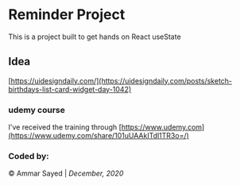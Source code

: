 
# Reminder Project

This is a project built to get hands on React useState


## Idea
[https://uidesigndaily.com/](https://uidesigndaily.com/posts/sketch-birthdays-list-card-widget-day-1042)

### udemy course 
I've received the training through [https://www.udemy.com](https://www.udemy.com/share/101uUAAkITdl1TR3o=/)

### Coded by:
&copy; Ammar Sayed | <em>December, 2020</em>